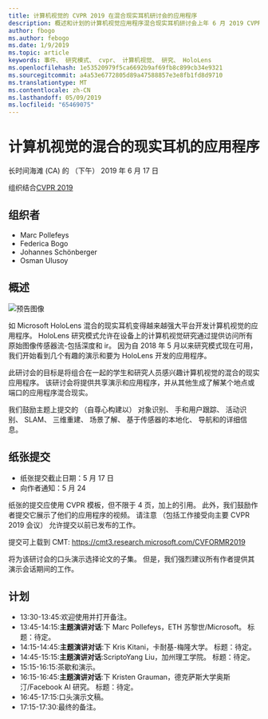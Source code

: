 ```yaml
---
title: 计算机视觉的 CVPR 2019 在混合现实耳机研讨会的应用程序
description: 概述和计划的计算机视觉应用程序混合现实耳机研讨会上年 6 月 2019 CVPR 大会上传递。
author: fbogo
ms.author: febogo
ms.date: 1/9/2019
ms.topic: article
keywords: 事件、 研究模式、 cvpr、 计算机视觉、 研究、 HoloLens
ms.openlocfilehash: 1e53520979f5ca6692b9af69fb8c899cb34e9321
ms.sourcegitcommit: a4a53e6772805d89a47588857e3e8fb1fd8d9710
ms.translationtype: MT
ms.contentlocale: zh-CN
ms.lasthandoff: 05/09/2019
ms.locfileid: "65469075"
---
```

# <a name="computer-vision-applications-for-mixed-reality-headsets"></a>计算机视觉的混合的现实耳机的应用程序
长时间海滩 (CA) 的 （下午） 2019 年 6 月 17 日

组织结合[CVPR 2019](http://cvpr2019.thecvf.com/)

## <a name="organizers"></a>组织者
* Marc Pollefeys
* Federica Bogo
* Johannes Schönberger
* Osman Ulusoy

## <a name="overview"></a>概述

![预告图像](images/cvpr2019_teaser.jpg)

如 Microsoft HoloLens 混合的现实耳机变得越来越强大平台开发计算机视觉的应用程序。 HoloLens 研究模式允许在设备上的计算机视觉研究通过提供访问所有原始图像传感器流-包括深度和 ir。 因为自 2018 年 5 月以来研究模式现在可用，我们开始看到几个有趣的演示和要为 HoloLens 开发的应用程序。 

此研讨会的目标是将组合在一起的学生和研究人员感兴趣计算机视觉的混合的现实应用程序。 该研讨会将提供共享演示和应用程序，并从其他生成了解某个地点或端口的应用程序混合现实。 

我们鼓励主题上提交的 （自尊心构建以） 对象识别、 手和用户跟踪、 活动识别、 SLAM、 三维重建、 场景了解、 基于传感器的本地化、 导航和的详细信息。

## <a name="paper-submission"></a>纸张提交
* 纸张提交截止日期：5 月 17 日
* 向作者通知：5 月 24

纸张的提交应使用 CVPR 模板，但不限于 4 页，加上的引用。 此外，我们鼓励作者提交它展示了他们的应用程序的视频。
请注意 （包括工作接受向主要 CVPR 2019 会议） 允许提交以前已发布的工作。 

提交可上载到 CMT: https://cmt3.research.microsoft.com/CVFORMR2019

将为该研讨会的口头演示选择论文的子集。 但是，我们强烈建议所有作者提供其演示会话期间的工作。


## <a name="schedule"></a>计划
* 13:30-13:45:欢迎使用并打开备注。
* 13:45-14:15:**主题演讲对话**:下 Marc Pollefeys，ETH 苏黎世/Microsoft。 标题：待定。
* 14:15-14:45:**主题演讲对话**:下 Kris Kitani，卡耐基-梅隆大学。 标题：待定。
* 14:45-15:15:**主题演讲对话**:ScriptoYang Liu，加州理工学院。 标题：待定。
* 15:15-16:15:茶歇和演示。
* 16:15-16:45:**主题演讲对话**:下 Kristen Grauman，德克萨斯大学奥斯汀/Facebook AI 研究。 标题：待定。
* 16:45-17:15:口头演示文稿。
* 17:15-17:30:最终的备注。
